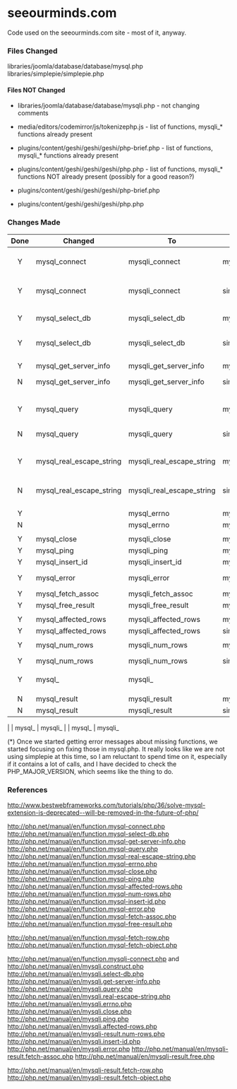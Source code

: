 # seeourminds.com

Code used on the seeourminds.com site - most of it, anyway.

### Files Changed

libraries/joomla/database/database/mysql.php
libraries/simplepie/simplepie.php

#### Files NOT Changed

* libraries/joomla/database/database/mysqli.php - not changing comments

* media/editors/codemirror/js/tokenizephp.js - list of functions, mysqli_* functions already present

* plugins/content/geshi/geshi/geshi/php-brief.php - list of functions, mysqli_* functions already present

* plugins/content/geshi/geshi/geshi/php.php - list of functions, mysqli_* functions NOT already present (possibly for a good reason?)

* plugins/content/geshi/geshi/geshi/php-brief.php

* plugins/content/geshi/geshi/geshi/php.php


### Changes Made

| Done | Changed | To | In File(s) | Comments |
|:----:|---------|----|----------|----------|
| Y | mysql_connect | mysqli_connect | mysql.php | Checks version in only 1 of 3 places; changed for php 7 only |
| Y | mysql_connect | mysqli_connect | simplepie.php | Kept it simple, unsure whether this is being used |
| | | | | | |
| Y | mysql_select_db | mysqli_select_db | mysql.php | Checks version; changed for php 7 only |
| Y | mysql_select_db | mysqli_select_db | simplepie.php | Kept it simple, unsure whether this is being used |
| | | | | | |
| Y | mysql_get_server_info | mysqli_get_server_info | mysql.php | |
| N | mysql_get_server_info | mysqli_get_server_info | simplepie.php | No calls to function found |
| | | | | | |
| Y | mysql_query | mysqli_query | mysql.php | Checks version in 4 of 4 places; changed for PHP 7 only |
| N | mysql_query | mysqli_query | simplepie.php | Contains 15 calls to mysql_query (*) |
| | | | | | |
| Y | mysql_real_escape_string | mysqli_real_escape_string | mysql.php | Checks version is 1 of 1 places; changed for PHP 7 only |
| N | mysql_real_escape_string | mysqli_real_escape_string | simplepie.php | Contains 16 calls to mysql_real_escape_string (*) |
| | | | | | |
| Y | | mysql_errno | mysqli_errno | mysql.php | Changed in all 2 of 2 places |
| N | | mysql_errno | mysqli_errno | simplepie.php | Function not found in file |
| | | | | | |
| Y | mysql_close | mysqli_close | mysql.php | Used in only one place |
| Y | mysql_ping | mysqli_ping | mysql.php | Used in only one place |
| Y | mysql_insert_id | mysqli_insert_id | mysql.php | Used in only one place |
| Y | mysql_error | mysqli_error | mysql.php | Changed both of two uses |
| Y | mysql_fetch_assoc | mysqli_fetch_assoc | mysql.php | Used in only one place |
| Y | mysql_free_result | mysqli_free_result | mysql.php | Used in only one place |
| | | | | | |
| Y | mysql_affected_rows | mysqli_affected_rows | mysql.php | Used in only one place |
| Y | mysql_affected_rows | mysqli_affected_rows | simplepie.php | Used in only one place |
| | | | | | |
| Y | mysql_num_rows | mysqli_num_rows | mysql.php | Used in only one place |
| Y | mysql_num_rows | mysqli_num_rows | simplepie.php | Changed both of two uses |
| | | | | | |
| Y | mysql_ | mysqli_
| | | | | | |
| | | | | | |
| | | | | | |
| N | mysql_result | mysqli_result | mysql.php | Not found in file |
| N | mysql_result | mysqli_result | simplepie.php | Not found in file |

| | mysql_ | mysqli_
| | mysql_ | mysqli_

(*) Once we started getting error messages about missing functions, we started focusing on fixing those in mysql.php.  It really looks like we are not using simplepie at this time, so I am reluctant to spend time on it, especially if it contains a lot of calls, and I have decided to check the PHP_MAJOR_VERSION, which seems like the thing to do.

### References

http://www.bestwebframeworks.com/tutorials/php/36/solve-mysql-extension-is-deprecated--will-be-removed-in-the-future-of-php/

http://php.net/manual/en/function.mysql-connect.php
http://php.net/manual/en/function.mysql-select-db.php
http://php.net/manual/en/function.mysql-get-server-info.php
http://php.net/manual/en/function.mysql-query.php
http://php.net/manual/en/function.mysql-real-escape-string.php
http://php.net/manual/en/function.mysql-errno.php
http://php.net/manual/en/function.mysql-close.php
http://php.net/manual/en/function.mysql-ping.php
http://php.net/manual/en/function.mysql-affected-rows.php
http://php.net/manual/en/function.mysql-num-rows.php
http://php.net/manual/en/function.mysql-insert-id.php
http://php.net/manual/en/function.mysql-error.php
http://php.net/manual/en/function.mysql-fetch-assoc.php
http://php.net/manual/en/function.mysql-free-result.php

http://php.net/manual/en/function.mysql-fetch-row.php
http://php.net/manual/en/function.mysql-fetch-object.php


http://php.net/manual/en/function.mysqli-connect.php and http://php.net/manual/en/mysqli.construct.php
http://php.net/manual/en/mysqli.select-db.php
http://php.net/manual/en/mysqli.get-server-info.php
http://php.net/manual/en/mysqli.query.php
http://php.net/manual/en/mysqli.real-escape-string.php
http://php.net/manual/en/mysqli.errno.php
http://php.net/manual/en/mysqli.close.php
http://php.net/manual/en/mysqli.ping.php
http://php.net/manual/en/mysqli.affected-rows.php
http://php.net/manual/en/mysqli-result.num-rows.php
http://php.net/manual/en/mysqli.insert-id.php
http://php.net/manual/en/mysqli.error.php
http://php.net/manual/en/mysqli-result.fetch-assoc.php
http://php.net/manual/en/mysqli-result.free.php


http://php.net/manual/en/mysqli-result.fetch-row.php
http://php.net/manual/en/mysqli-result.fetch-object.php


